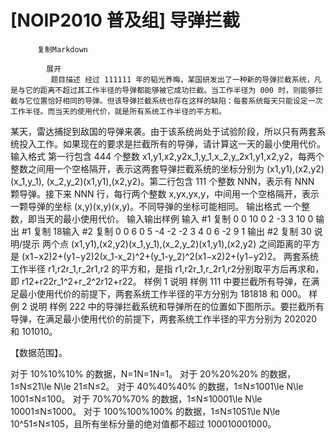 # [NOIP2010 普及组] 导弹拦截


          复制Markdown
         
            展开
             题目描述 经过 111111 年的韬光养晦，某国研发出了一种新的导弹拦截系统，凡是与它的距离不超过其工作半径的导弹都能够被它成功拦截。当工作半径为 000 时，则能够拦截与它位置恰好相同的导弹。但该导弹拦截系统也存在这样的缺陷：每套系统每天只能设定一次工作半径。而当天的使用代价，就是所有系统工作半径的平方和。
某天，雷达捕捉到敌国的导弹来袭。由于该系统尚处于试验阶段，所以只有两套系统投入工作。如果现在的要求是拦截所有的导弹，请计算这一天的最小使用代价。
 输入格式 第一行包含 444 个整数 x1,y1,x2,y2x_1,y_1,x_2,y_2x1​,y1​,x2​,y2​，每两个整数之间用一个空格隔开，表示这两套导弹拦截系统的坐标分别为 (x1,y1),(x2,y2)(x_1,y_1), (x_2,y_2)(x1​,y1​),(x2​,y2​)。第二行包含 111 个整数 NNN，表示有 NNN 颗导弹。接下来 NNN 行，每行两个整数 x,yx,yx,y，中间用一个空格隔开，表示一颗导弹的坐标 (x,y)(x,y)(x,y)。不同导弹的坐标可能相同。
 输出格式 一个整数，即当天的最小使用代价。
  输入输出样例 输入 #1 
    复制
   0 0 10 0
2
-3 3
10 0 输出 #1 
    复制
   18输入 #2 
    复制
   0 0 6 0
5
-4 -2
-2 3
4 0
6 -2
9 1 输出 #2 
    复制
   30 说明/提示 两个点 (x1,y1),(x2,y2)(x_1,y_1),(x_2,y_2)(x1​,y1​),(x2​,y2​) 之间距离的平方是 (x1−x2)2+(y1−y2)2(x_1-x_2)^2+(y_1-y_2)^2(x1​−x2​)2+(y1​−y2​)2。
两套系统工作半径 r1,r2r_1,r_2r1​,r2​ 的平方和，是指 r1,r2r_1,r_2r1​,r2​ 分别取平方后再求和，即 r12+r22r_1^2+r_2^2r12​+r22​。
样例 1 说明
样例 111 中要拦截所有导弹，在满足最小使用代价的前提下，两套系统工作半径的平方分别为 181818 和 000。
样例 2 说明
样例 222 中的导弹拦截系统和导弹所在的位置如下图所示。要拦截所有导弹，在满足最小使用代价的前提下，两套系统工作半径的平方分别为 202020 和 101010。

【数据范围】。

对于 10%10\%10% 的数据，N=1N=1N=1。
对于 20%20\%20% 的数据，1≤N≤21\le N\le 21≤N≤2。
对于 40%40\%40% 的数据，1≤N≤1001\le N\le 1001≤N≤100。
对于 70%70\%70% 的数据，1≤N≤10001\le N\le 10001≤N≤1000。
对于 100%100\%100% 的数据，1≤N≤1051\le N\le 10^51≤N≤105，且所有坐标分量的绝对值都不超过 100010001000。

 